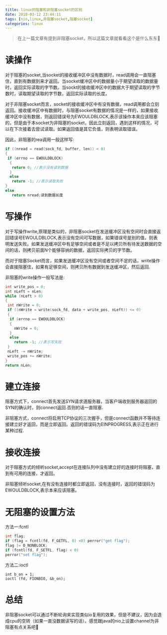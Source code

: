 ```yaml
---
title: linux的阻塞和非阻塞socket的区别
date: 2018-03-12 23:44:11
tags: [nio,linux,非阻塞socket,阻塞socket]
categories: linux
---
```

> 在上一篇文章有提到非阻塞socket，所以这篇文章就看看这个是什么东东👿

# 读操作
对于阻塞的socket,当socket的接收缓冲区中没有数据时，read调用会一直阻塞住，直到有数据到来才返回。当socket缓冲区中的数据量小于期望读取的数据量时，返回实际读取的字节数。当sockt的接收缓冲区中的数据大于期望读取的字节数时，读取期望读取的字节数，返回实际读取的长度。

对于非阻塞socket而言，socket的接收缓冲区中有没有数据，read调用都会立刻返回。接收缓冲区中有数据时，与阻塞socket有数据的情况是一样的，如果接收缓冲区中没有数据，则返回错误号为EWOULDBLOCK,表示该操作本来应该阻塞的，但是由于本socket为非阻塞的socket，因此立刻返回，遇到这样的情况，可以在下次接着去尝试读取。如果返回值是其它负值，则表明读取错误。

因此，非阻塞的rea调用一般这样写:
````c
if ((nread = read(sock_fd, buffer, len)) < 0)
{
 if (errno == EWOULDBLOCK)
  {
   return 0; //表示没有读到数据
  }
  else 
   return -1; //表示读取失败
}
else 
   return nread;读到数据长度
````
<!-- more -->

# 写操作
对于写操作write,原理是类似的，非阻塞socket在发送缓冲区没有空间时会直接返回错误号EWOULDBLOCK,表示没有空间可写数据，如果错误号是别的值，则表明发送失败。如果发送缓冲区中有足够空间或者是不足以拷贝所有待发送数据的空间的话，则拷贝前面N个能够容纳的数据，返回实际拷贝的字节数。

而对于阻塞Socket而言，如果发送缓冲区没有空间或者空间不足的话，write操作会直接阻塞住，如果有足够空间，则拷贝所有数据到发送缓冲区，然后返回.

非阻塞的write操作一般写法是:
````c
int write_pos = 0;
int nLeft = nLen;
while (nLeft > 0)
{
 int nWrite = 0;
 if ((nWrite = write(sock_fd, data + write_pos, nLeft)) <= 0)
 {
  if (errno == EWOULDBLOCK)
  {
    nWrite = 0;
  }
  else 
    return -1; //表示写失败
 }
 nLeft -= nWrite;
 write_pos += nWrite;
}
return nLen;
````

# 建立连接
阻塞方式下，connect首先发送SYN请求道服务器，当客户端收到服务器返回的SYN的确认时，则connect返回.否则的话一直阻塞.

非阻塞方式，connect将启用TCP协议的三次握手，但是connect函数并不等待连接建立好才返回，而是立即返回。返回的错误码为EINPROGRESS,表示正在进行某种过程.

# 接收连接
对于阻塞方式的倾听socket,accept在连接队列中没有建立好的连接时将阻塞，直到有可用的连接，才返回。

非阻塞倾听socket,在有没有连接时都立即返回，没有连接时，返回的错误码为EWOULDBLOCK,表示本来应该阻塞。

# 无阻塞的设置方法
方法一:fcntl
````c
int flag;
if (flag = fcntl(fd, F_GETFL, 0) <0) perror("get flag");
flag |= O_NONBLOCK;
if (fcntl(fd, F_SETFL, flag) < 0)
perror("set flag");
````
方法二:ioctl
````
int b_on = 1;
ioctl (fd, FIONBIO, &b_on);
````

# 总结
非阻塞socket可以通过不断轮询来实现类似io复用的效果，但是不建议，因为会造成cpu的空转（如果一直没数据读写的话）。感觉跟java的nio上设置channel为非阻塞有点关系吧👿